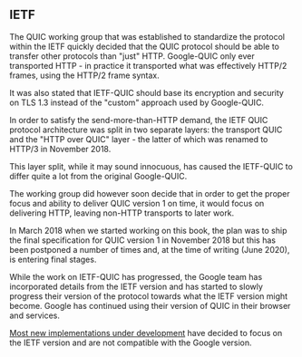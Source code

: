 ## IETF

The QUIC working group that was established to standardize the protocol within
the IETF quickly decided that the QUIC protocol should be able to transfer 
other protocols than "just" HTTP. Google-QUIC only ever transported HTTP - 
in practice it transported what was effectively HTTP/2 frames, using the 
HTTP/2 frame syntax.

It was also stated that IETF-QUIC should base its encryption and security on
TLS 1.3 instead of the "custom" approach used by Google-QUIC.

In order to satisfy the send-more-than-HTTP demand, the IETF QUIC protocol
architecture was split in two separate layers: the transport QUIC and the
"HTTP over QUIC" layer - the latter of which was renamed to HTTP/3 in November 2018.

This layer split, while it may sound innocuous, has caused the IETF-QUIC to
differ quite a lot from the original Google-QUIC.

The working group did however soon decide that in order to get the proper focus
and ability to deliver QUIC version 1 on time, it would focus on delivering
HTTP, leaving non-HTTP transports to later work.

In March 2018 when we started working on this book, the plan was to ship the
final specification for QUIC version 1 in November 2018 but this has been postponed a number of times and, at the time of writing (June 2020), is entering final stages.

While the work on IETF-QUIC has progressed, the Google team has incorporated
details from the IETF version and has started to slowly progress their version
of the protocol towards what the IETF version might become. Google has continued
using their version of QUIC in their browser and services.

[Most new implementations under development](https://github.com/quicwg/base-drafts/wiki/Implementations)
have decided to focus on the IETF version and are not compatible with the
Google version.
